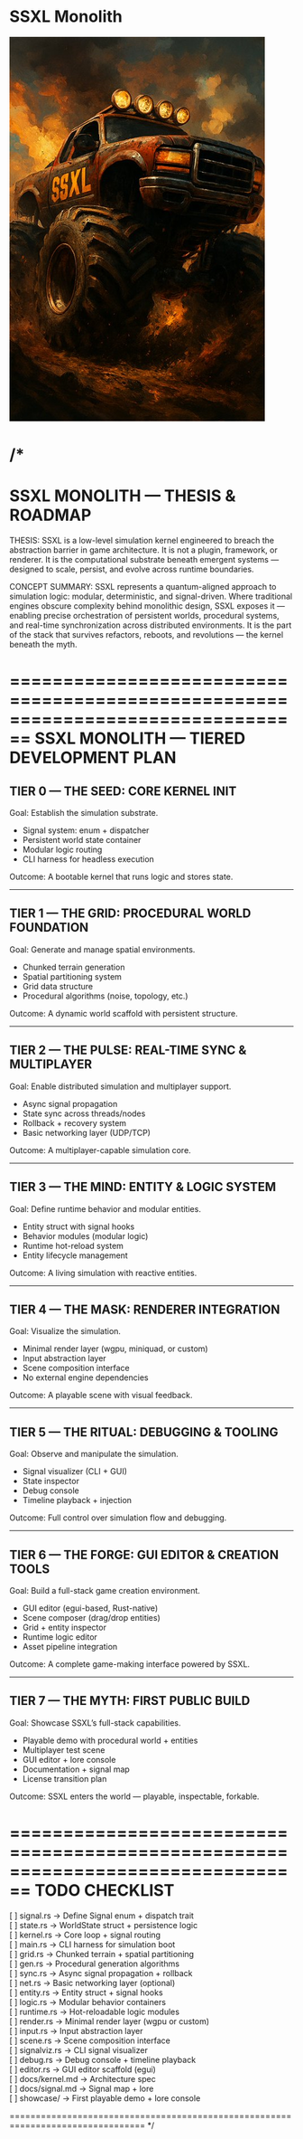 # SSXL Monolith

![SSXL Monolith Poster](./.assets/zv9_SSXL.jpg)

/*
================================================================================
SSXL MONOLITH — THESIS & ROADMAP
================================================================================

THESIS:
SSXL is a low-level simulation kernel engineered to breach the abstraction barrier in game architecture.
It is not a plugin, framework, or renderer. It is the computational substrate beneath emergent systems —
designed to scale, persist, and evolve across runtime boundaries.

CONCEPT SUMMARY:
SSXL represents a quantum-aligned approach to simulation logic: modular, deterministic, and signal-driven.
Where traditional engines obscure complexity behind monolithic design, SSXL exposes it — enabling precise
orchestration of persistent worlds, procedural systems, and real-time synchronization across distributed
environments. It is the part of the stack that survives refactors, reboots, and revolutions — the kernel
beneath the myth.

================================================================================
SSXL MONOLITH — TIERED DEVELOPMENT PLAN
================================================================================

TIER 0 — THE SEED: CORE KERNEL INIT
-----------------------------------
Goal: Establish the simulation substrate.

- Signal system: enum + dispatcher
- Persistent world state container
- Modular logic routing
- CLI harness for headless execution

Outcome: A bootable kernel that runs logic and stores state.

--------------------------------------------------------------------------------

TIER 1 — THE GRID: PROCEDURAL WORLD FOUNDATION
----------------------------------------------
Goal: Generate and manage spatial environments.

- Chunked terrain generation
- Spatial partitioning system
- Grid data structure
- Procedural algorithms (noise, topology, etc.)

Outcome: A dynamic world scaffold with persistent structure.

--------------------------------------------------------------------------------

TIER 2 — THE PULSE: REAL-TIME SYNC & MULTIPLAYER
------------------------------------------------
Goal: Enable distributed simulation and multiplayer support.

- Async signal propagation
- State sync across threads/nodes
- Rollback + recovery system
- Basic networking layer (UDP/TCP)

Outcome: A multiplayer-capable simulation core.

--------------------------------------------------------------------------------

TIER 3 — THE MIND: ENTITY & LOGIC SYSTEM
----------------------------------------
Goal: Define runtime behavior and modular entities.

- Entity struct with signal hooks
- Behavior modules (modular logic)
- Runtime hot-reload system
- Entity lifecycle management

Outcome: A living simulation with reactive entities.

--------------------------------------------------------------------------------

TIER 4 — THE MASK: RENDERER INTEGRATION
---------------------------------------
Goal: Visualize the simulation.

- Minimal render layer (wgpu, miniquad, or custom)
- Input abstraction layer
- Scene composition interface
- No external engine dependencies

Outcome: A playable scene with visual feedback.

--------------------------------------------------------------------------------

TIER 5 — THE RITUAL: DEBUGGING & TOOLING
----------------------------------------
Goal: Observe and manipulate the simulation.

- Signal visualizer (CLI + GUI)
- State inspector
- Debug console
- Timeline playback + injection

Outcome: Full control over simulation flow and debugging.

--------------------------------------------------------------------------------

TIER 6 — THE FORGE: GUI EDITOR & CREATION TOOLS
-----------------------------------------------
Goal: Build a full-stack game creation environment.

- GUI editor (egui-based, Rust-native)
- Scene composer (drag/drop entities)
- Grid + entity inspector
- Runtime logic editor
- Asset pipeline integration

Outcome: A complete game-making interface powered by SSXL.

--------------------------------------------------------------------------------

TIER 7 — THE MYTH: FIRST PUBLIC BUILD
-------------------------------------
Goal: Showcase SSXL’s full-stack capabilities.

- Playable demo with procedural world + entities
- Multiplayer test scene
- GUI editor + lore console
- Documentation + signal map
- License transition plan

Outcome: SSXL enters the world — playable, inspectable, forkable.

================================================================================
TODO CHECKLIST
================================================================================

[ ] signal.rs         → Define Signal enum + dispatch trait  
[ ] state.rs          → WorldState struct + persistence logic  
[ ] kernel.rs         → Core loop + signal routing  
[ ] main.rs           → CLI harness for simulation boot  
[ ] grid.rs           → Chunked terrain + spatial partitioning  
[ ] gen.rs            → Procedural generation algorithms  
[ ] sync.rs           → Async signal propagation + rollback  
[ ] net.rs            → Basic networking layer (optional)  
[ ] entity.rs         → Entity struct + signal hooks  
[ ] logic.rs          → Modular behavior containers  
[ ] runtime.rs        → Hot-reloadable logic modules  
[ ] render.rs         → Minimal render layer (wgpu or custom)  
[ ] input.rs          → Input abstraction layer  
[ ] scene.rs          → Scene composition interface  
[ ] signalviz.rs      → CLI signal visualizer  
[ ] debug.rs          → Debug console + timeline playback  
[ ] editor.rs         → GUI editor scaffold (egui)  
[ ] docs/kernel.md    → Architecture spec  
[ ] docs/signal.md    → Signal map + lore  
[ ] showcase/         → First playable demo + lore console  

================================================================================
*/
